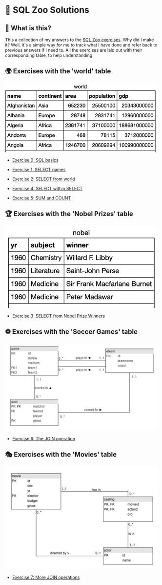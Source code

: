 # 🐘 SQL Zoo Solutions

## 📘 What is this?

This a collection of my answers to the [SQL Zoo exercises](https://sqlzoo.net/wiki/SQL_Tutorial). 
Why did I make it? Well, it's a simple way for me to track what I have done and refer back to previous answers if I need to. 
All the exercises are laid out with their corresponding table, to help understanding.

## 🌍 Exercises with the 'world' table

<img src="images/world.png" alt="World Table" width="500"/>

- [Exercise 0: SQL basics](https://github.com/niamhireland/SQL_Zoo_Answers/blob/main/0%3A%20select_basics.sql)

- [Exercise 1: SELECT names](https://github.com/niamhireland/SQL_Zoo_Answers/blob/main/1%3A%20select_names.sql)

- [Exercise 2: SELECT from world](https://github.com/niamhireland/SQL_Zoo_Answers/blob/main/2.%20select_from_world.sql)

- [Exercise 4: SELECT within SELECT](https://github.com/niamhireland/SQL_Zoo_Answers/blob/main/4.%20select_within_select.sql)

- [Exercise 5: SUM and COUNT](https://github.com/niamhireland/SQL_Zoo_Answers/blob/main/5.%20sum_and_count.sql)

## 🏆 Exercises with the 'Nobel Prizes' table

<img src="images/nobel.png" alt="Nobel Prize Winners" width="500"/>

- [Exercise 3: SELECT from Nobel Prize Winners](https://github.com/niamhireland/SQL_Zoo_Answers/blob/main/3.%20nobel.sql)

## ⚽ Exercises with the 'Soccer Games' table

<img src="images/game.png" alt="Soccer Games Table" width="500"/>

- [Exercise 6: The JOIN operation](https://github.com/niamhireland/SQL_Zoo_Answers/blob/main/6.%20join_operation.sql)

## 🎭 Exercises with the 'Movies' table

<img src="images/movies.png" alt="Movies Table" width="500"/>

- [Exercise 7: More JOIN operations](https://github.com/niamhireland/SQL_Zoo_Answers/blob/main/7.%20more_join_operations.sql)
